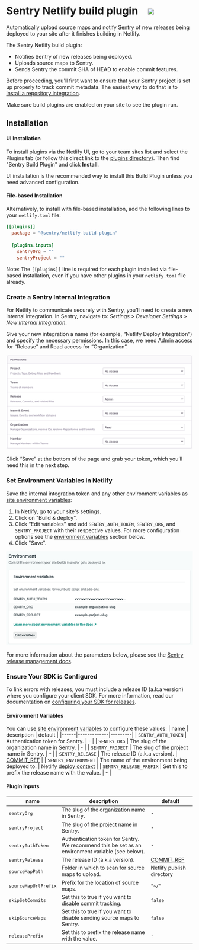 # Sentry Netlify build plugin &nbsp;&nbsp;&nbsp;<a href="https://app.netlify.com/start/deploy?repository=https://github.com/getsentry/sentry-netlify-build-plugin"><img src="https://www.netlify.com/img/deploy/button.svg"></a>

Automatically upload source maps and notify [Sentry](https://sentry.io/) of new releases being deployed to your site after it finishes building in Netlify.

The Sentry Netlify build plugin:
* Notifies Sentry of new releases being deployed.
* Uploads source maps to Sentry.
* Sends Sentry the commit SHA of HEAD to enable commit features.

Before proceeding, you'll first want to ensure that your Sentry project is set up properly to track commit metadata. The easiest way to do that is to [install a repository integration](https://docs.sentry.io/product/releases/#install-repo-integration).

Make sure build plugins are enabled on your site to see the plugin run.

## Installation
#### UI Installation
To install plugins via the Netlify UI, go to your team sites list and select the Plugins tab (or follow this direct link to the [plugins directory](https://app.netlify.com/plugins)). Then find "Sentry Build Plugin" and click **Install**.

UI installation is the recommended way to install this Build Plugin unless you need advanced configuration.

#### File-based Installation
Alternatively, to install with file-based installation, add the following lines to your `netlify.toml` file:

```toml
[[plugins]]
  package = "@sentry/netlify-build-plugin"

  [plugins.inputs]
    sentryOrg = ""
    sentryProject = ""
```

Note: The `[[plugins]]` line is required for each plugin installed via file-based installation, even if you have other plugins in your `netlify.toml` file already.

### Create a Sentry Internal Integration
For Netlify to communicate securely with Sentry, you'll need to create a new internal integration. In Sentry, navigate to: *Settings > Developer Settings > New Internal Integration*.

Give your new integration a name (for example, “Netlify Deploy Integration”) and specify the necessary permissions. In this case, we need Admin access for “Release” and Read access for “Organization”.

![View of internal integration permissions.](images/internal-integration-permissions.png)

Click “Save” at the bottom of the page and grab your token, which you’ll need this in the next step.


### Set Environment Variables in Netlify
Save the internal integration token and any other environment variables as [site environment variables](https://docs.netlify.com/configure-builds/environment-variables/):
1. In Netlify, go to your site's settings.
2. Click on "Build & deploy".
3. Click “Edit variables” and add `SENTRY_AUTH_TOKEN`, `SENTRY_ORG`, and `SENTRY_PROJECT` with their respective values. For more configuration options see the [environment variables](#environment-variables) section below.
4. Click "Save".

![View of internal integration permissions.](images/netlify-environment-variables.png)

For more information about the parameters below, please see the [Sentry release management docs](https://docs.sentry.io/cli/releases/).

### Ensure Your SDK is Configured
To link errors with releases, you must include a release ID (a.k.a version) where you configure your client SDK. For more information, read our documentation on [configuring your SDK for releases](https://docs.sentry.io/workflow/releases/?platform=node#configure-sdk).

#### Environment Variables

You can use [site environment variables](https://docs.netlify.com/configure-builds/environment-variables/) to configure these values:
| name | description | default |
|------|-------------|---------|
| `SENTRY_AUTH_TOKEN` | Authentication token for Sentry. | - |
| `SENTRY_ORG` | The slug of the organization name in Sentry. | - |
| `SENTRY_PROJECT` | The slug of the project name in Sentry. | - |
| `SENTRY_RELEASE` | The release ID (a.k.a version). | [COMMIT_REF](https://docs.netlify.com/configure-builds/environment-variables/#git-metadata) |
| `SENTRY_ENVIRONMENT` | The name of the environment being deployed to. | Netlify [deploy context](https://docs.netlify.com/site-deploys/overview/#deploy-contexts) |
| `SENTRY_RELEASE_PREFIX` | Set this to prefix the release name with the value. | - |


#### Plugin Inputs
| name | description | default |
|------|-------------|---------|
| `sentryOrg` | The slug of the organization name in Sentry. | - |
| `sentryProject` | The slug of the project name in Sentry. | - |
| `sentryAuthToken` | Authentication token for Sentry. We recommend this be set as an environment variable (see below). | - |
| `sentryRelease` | The release ID (a.k.a version). | [COMMIT_REF](https://docs.netlify.com/configure-builds/environment-variables/#git-metadata) |
| `sourceMapPath` | Folder in which to scan for source maps to upload. | Netlify publish directory |
| `sourceMapUrlPrefix` | Prefix for the location of source maps. | `"~/"` |
| `skipSetCommits` | Set this to true if you want to disable commit tracking. | `false` |
| `skipSourceMaps` | Set this to true if you want to disable sending source maps to Sentry. | `false` |
| `releasePrefix` | Set this to prefix the release name with the value. | - |
